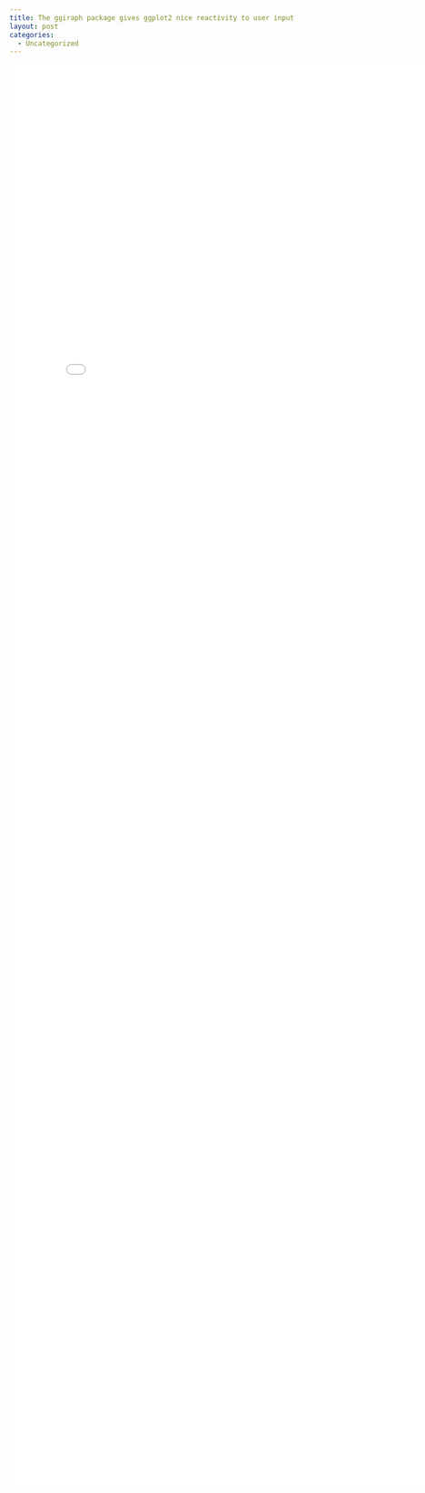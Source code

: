 ```yaml
---
title: The ggiraph package gives ggplot2 nice reactivity to user input
layout: post
categories:
  - Uncategorized
---
```


<iframe width="800" height= "2500" frameborder="0" scrolling="no" src="/public/html/Blog-20-10-2016/2016-10-20-ggiraph-example.html"></iframe>

